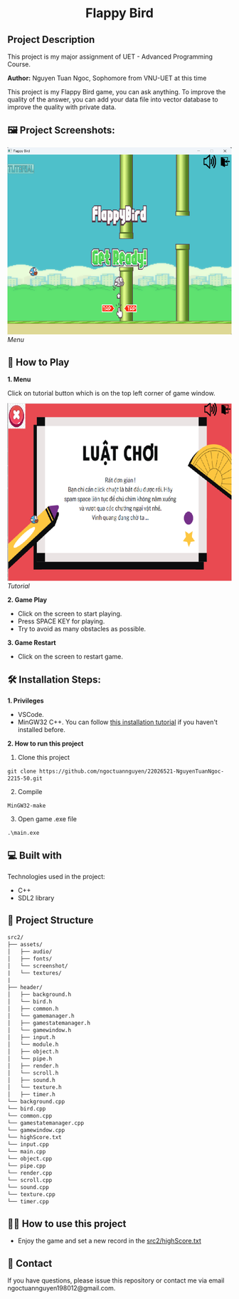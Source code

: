 <h1 style="text-align: center;" id="title">Flappy Bird</h1>

<h2>Project Description</h2>

<p id="description">This project is my major assignment
of UET - Advanced Programming Course.</p>
<p> <b>Author:</b> Nguyen Tuan Ngoc, Sophomore from VNU-UET at this time </p>

This project is my Flappy Bird game, you can ask anything. To improve the quality of the answer, you can add your data file into vector database to improve the quality with private data.

<h2>🖼️ Project Screenshots:</h2>

<p>
    <img src="src2\assets\screenshot\menu.png" alt="project-screenshot" width="sdf" height="sdf/">
    <em style="text-align: center;">Menu</em>
</p>

<!-- <p>
    <img src="src2\assets\screenshot\menu.png" alt="project-screenshot" width="sdf" height="sdf/">
    <em style="text-align: center;">Menu</em>
</p> -->
  
<h2>🧐 How to Play</h2>

<p> <strong>1. Menu</strong></p>

Click on tutorial button which is on the top left corner of game window.
<p>
    <img src="src2\assets\screenshot\tutorial.png" alt="project-screenshot" width="sdf" height="sdf/">
    <em style="text-align: center;">Tutorial</em>
</p>

<p> <strong>2. Game Play</strong></p>

* Click on the screen to start playing.
* Press SPACE KEY for playing.
* Try to avoid as many obstacles as possible.

<p> <strong>3. Game Restart</strong></p>

* Click on the screen to restart game.

<h2>🛠️ Installation Steps:</h2>

<p> <strong>1. Privileges</strong></p>

* VSCode.
* MinGW32 C++. You can follow [this installation tutorial](https://code.visualstudio.com/docs/cpp/config-mingw) if you haven't installed before.

<p><strong>2. How to run this project</strong></p>

1. Clone this project
```
git clone https://github.com/ngoctuannguyen/22026521-NguyenTuanNgoc-2215-50.git
```

2. Compile
```
MinGW32-make
```

3. Open game .exe file
```
.\main.exe
```
  
<h2>💻 Built with</h2>

Technologies used in the project:

* C++
* SDL2 library

<h2>📁 Project Structure</h2>

```
src2/
├── assets/
│   ├── audio/
│   ├── fonts/
│   └── screenshot/
|   └── textures/
|      
├── header/
│   ├── background.h
│   └── bird.h
│   ├── common.h
│   └── gamemanager.h
│   ├── gamestatemanager.h
│   └── gamewindow.h
│   ├── input.h
│   └── module.h
│   ├── object.h
│   └── pipe.h
│   ├── render.h
│   └── scroll.h
│   ├── sound.h
│   └── texture.h
│   ├── timer.h
└── background.cpp
└── bird.cpp
└── common.cpp
└── gamestatemanager.cpp
└── gamewindow.cpp
└── highScore.txt
└── input.cpp
└── main.cpp
└── object.cpp
└── pipe.cpp
└── render.cpp
└── scroll.cpp
└── sound.cpp
└── texture.cpp
└── timer.cpp

```

<h2>👨🏻 How to use this project </h2>
 
* Enjoy the game and set a new record in the [src2/highScore.txt](src2\highScore.txt)

<h2>📩 Contact </h2>
If you have questions, please issue this repository or contact me via email ngoctuannguyen198012@gmail.com.